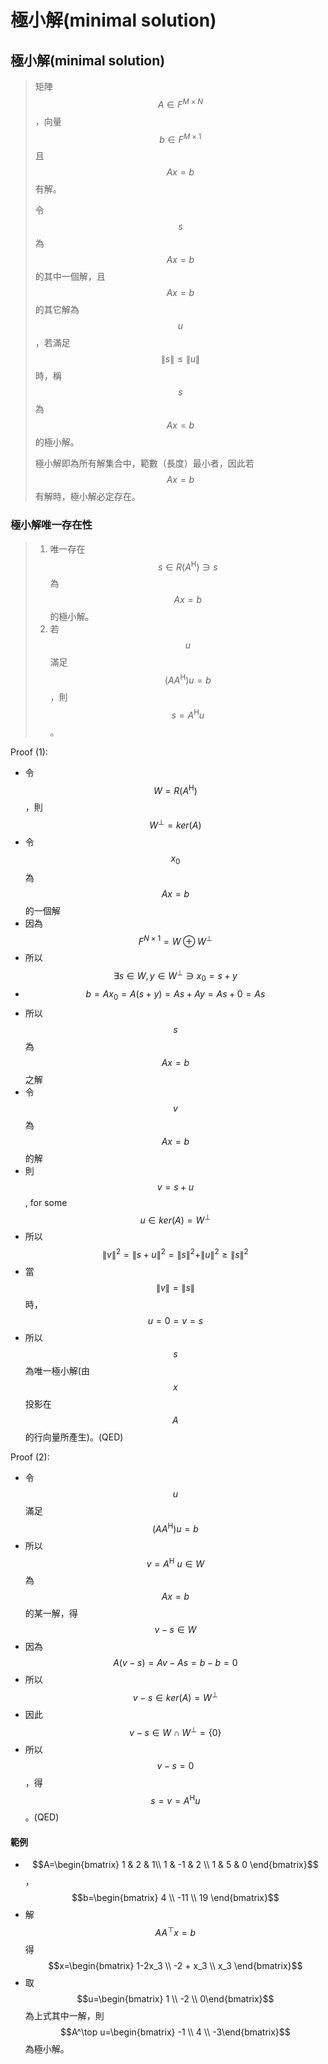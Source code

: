 # 極小解\(minimal solution\)

## 極小解\(minimal solution\)

> 矩陣$$A \in F^{M \times N}$$，向量$$ b \in F^{M \times 1}$$ 且$$Ax=b$$有解。
>
> 令$$s$$為$$Ax=b$$的其中一個解，且$$Ax=b$$的其它解為$$u$$，若滿足$$\|s\| \leq \|u\|$$時，稱$$s$$為$$Ax=b$$的極小解。
>
> 極小解即為所有解集合中，範數（長度）最小者，因此若$$Ax=b$$有解時，極小解必定存在。

### 極小解唯一存在性

> 1. 唯一存在$$s \in R(A^\mathrm{H} ) \ni s$$為$$Ax=b$$的極小解。
> 2. 若$$u$$滿足$$(AA^\mathrm{H} )u=b$$，則$$s=A^\mathrm{H} u$$。

Proof \(1\):

* 令$$W=R(A^\mathrm{H} )$$，則$$W^\bot=ker⁡(A)$$
* 令$$x_0 $$為$$Ax=b$$的一個解
* 因為$$F^{N \times 1}=W \oplus W^\bot$$
* 所以$$\exists s \in W, y \in W^\bot \ni x_0=s+y$$
* $$b=Ax_0=A(s+y)=As+Ay=As+0=As$$
* 所以$$s$$為$$Ax=b$$之解
*  令$$v$$為$$Ax=b$$的解
* 則$$v=s+u$$, for some $$u \in ker⁡(A)=W^\bot$$
* 所以$$\|v\|^2=\|s+u\|^2=\|s\|^2+\|u\|^2 \geq \|s\|^2$$
* 當$$\|v\|=\|s\|$$時，$$u=0=v=s$$
* 所以$$s$$為唯一極小解\(由$$x$$投影在$$A$$的行向量所產生\)。\(QED\)

Proof \(2\):

* 令$$u$$滿足$$ (AA^\mathrm{H} )u=b$$
* 所以$$v=A^\mathrm{H} ~ u \in W$$為$$Ax=b$$的某一解，得$$v−s \in W$$
* 因為$$A(v−s)=Av−As=b−b=0$$
* 所以$$v−s \in ker⁡(A)=W^\bot$$
* 因此$$ v−s \in W \cap W^\bot=\{0\}$$
* 所以$$v−s=0$$，得$$s=v=A^\mathrm{H} u$$。\(QED\)

#### 範例

* $$A=\begin{bmatrix}  1 & 2 & 1\\ 1 & -1 & 2 \\ 1 & 5 & 0 \end{bmatrix}$$，$$b=\begin{bmatrix} 4 \\ -11 \\ 19  \end{bmatrix}$$
* 解$$A A^\top x=b$$得 $$x=\begin{bmatrix}  1-2x_3 \\ -2 + x_3 \\ x_3 \end{bmatrix}$$
* 取$$u=\begin{bmatrix} 1 \\ -2 \\ 0\end{bmatrix}$$為上式其中一解，則$$A^\top u=\begin{bmatrix} -1 \\ 4 \\ -3\end{bmatrix}$$為極小解。

